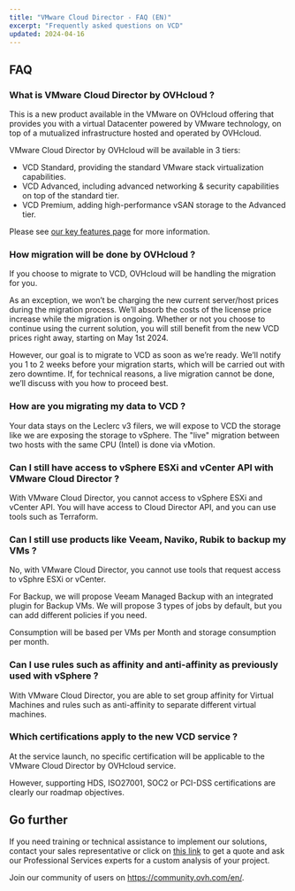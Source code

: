 ```yaml
---
title: "VMware Cloud Director - FAQ (EN)"
excerpt: "Frequently asked questions on VCD"
updated: 2024-04-16
---
```


## FAQ

<a name="vDConOVH"></a>

### What is VMware Cloud Director by OVHcloud ?

This is a new product available in the VMware on OVHcloud offering that provides you with a virtual Datacenter powered by VMware technology, on top of a mutualized infrastructure hosted and operated by OVHcloud.

VMware Cloud Director by OVHcloud will be available in 3 tiers:

- VCD Standard, providing the standard VMware stack virtualization capabilities.
- VCD Advanced, including advanced networking & security capabilities on top of the standard tier.
- VCD Premium, adding high-performance vSAN storage to the Advanced tier.

Please see [our key features page](/pages/hosted_private_cloud/hosted_private_cloud_powered_by_vmware/vcd-get-concepts#key-features) for more information.

<a name="migrationvCD"></a>

### How migration will be done by OVHcloud ?

If you choose to migrate to VCD, OVHcloud will be handling the migration for you.

As an exception, we won’t be charging the new current server/host prices during the migration process. We’ll absorb the costs of the license price increase while the migration is ongoing. Whether or not you choose to continue using the current solution, you will still benefit from the new VCD prices right away, starting on May 1st 2024.

However, our goal is to migrate to VCD as soon as we’re ready. We’ll notify you 1 to 2 weeks before your migration starts, which will be carried out with zero downtime. If, for technical reasons, a live migration cannot be done, we’ll discuss with you how to proceed best.

<a name="migrationdata"></a>

### How are you migrating my data to VCD ?

Your data stays on the Leclerc v3 filers, we will expose to VCD the storage like we are exposing the storage to vSphere. The "live" migration between two hosts with the same CPU (Intel) is done via vMotion.

<a name="accessAPI"></a>

### Can I still have access to vSphere ESXi and vCenter API with VMware Cloud Director ?

With VMware Cloud Director, you cannot access to vSphere ESXi and vCenter API. You will have access to Cloud Director API, and you can use tools such as Terraform.

<a name="backupTools"></a>

### Can I still use products like Veeam, Naviko, Rubik to backup my VMs ?

No, with VMware Cloud Director, you cannot use tools that request access to vSphre ESXi or vCenter.

For Backup, we will propose Veeam Managed Backup with an integrated plugin for Backup VMs.
We will propose 3 types of jobs by default, but you can add different policies if you need.

Consumption will be based per VMs per Month and storage consumption per month.

<a name="rulesvSphere"></a>

### Can I use rules such as affinity and anti-affinity as previously used with vSphere ?

With VMware Cloud Director, you are able to set group affinity for Virtual Machines and rules such as anti-affinity to separate different virtual machines.

<a name="certifications"></a>

### Which certifications apply to the new VCD service ?

At the service launch, no specific certification will be applicable to the VMware Cloud Director by OVHcloud service.

However, supporting HDS, ISO27001, SOC2 or PCI-DSS certifications are clearly our roadmap objectives.

## Go further

If you need training or technical assistance to implement our solutions, contact your sales representative or click on [this link](https://www.ovhcloud.com/it/professional-services/) to get a quote and ask our Professional Services experts for a custom analysis of your project.

Join our community of users on <https://community.ovh.com/en/>.

